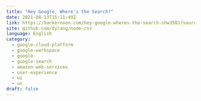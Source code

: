 ```yaml
---
title: "Hey Google, Where's the Search?"
date: 2021-08-13T15:11:49Z
link: https://hackernoon.com/hey-google-wheres-the-search-shw3501?source=rss&utm_medium=RSS&utm_source=news.12bit.vn
site: github.com/dylang/node-rss
language: English
category:
  - google-cloud-platform
  - google-workspace
  - google
  - google-search
  - amazon-web-services
  - user-experience
  - ui
  - ux
draft: false
---
```

